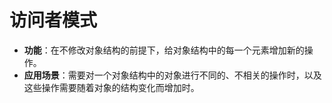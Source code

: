 # 访问者模式

* **功能**：在不修改对象结构的前提下，给对象结构中的每一个元素增加新的操作。
* **应用场景**：需要对一个对象结构中的对象进行不同的、不相关的操作时，以及这些操作需要随着对象的结构变化而增加时。